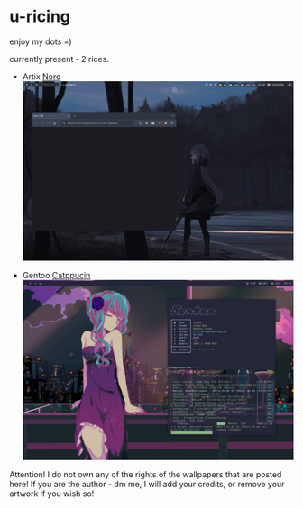 # u-ricing
enjoy my dots =)

currently present - 2 rices.

- Artix [Nord](https://www.nordtheme.com/)
![ArtixPrev](https://github.com/d0nut-dev/u-ricing/blob/main/artix-nord-rice-0/scr.jpg)


- Gentoo [Catppucin](https://github.com/catppuccin/catppuccin)
![GentooPrev](https://github.com/d0nut-dev/u-ricing/blob/main/gentoo-cat-rice-1/scr.jpg)

Attention! 
I do not own any of the rights of the wallpapers that are posted here! 
If you are the author - dm me, I will add your credits, or remove your artwork if you wish so!
